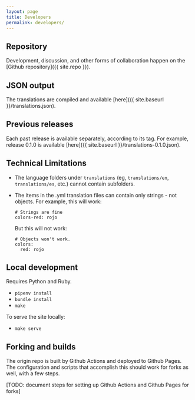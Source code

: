 ```yaml
---
layout: page
title: Developers
permalink: developers/
---
```


## Repository

Development, discussion, and other forms of collaboration happen on the [Github repository]({{ site.repo }}).

## JSON output

The translations are compiled and available [here]({{ site.baseurl }}/translations.json).

## Previous releases

Each past release is available separately, according to its tag. For example, release 0.1.0 is available [here]({{ site.baseurl }}/translations-0.1.0.json).

## Technical Limitations

* The language folders under `translations` (eg, `translations/en`, `translations/es`, etc.) cannot contain subfolders.
* The items in the .yml translation files can contain only strings - not objects. For example, this will work:
    ```
    # Strings are fine
    colors-red: rojo
    ```

    But this will not work:
    ```
    # Objects won't work.
    colors:
      red: rojo
    ```

## Local development

Requires Python and Ruby.

* `pipenv install`
* `bundle install`
* `make`

To serve the site locally:

* `make serve`

## Forking and builds

The origin repo is built by Github Actions and deployed to Github Pages. The configuration and scripts that accomplish this should work for forks as well, with a few steps.

[TODO: document steps for setting up Github Actions and Github Pages for forks]